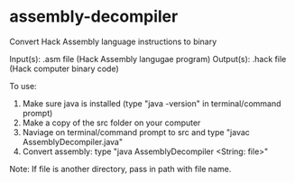 # assembly-decompiler
Convert Hack Assembly language instructions to binary

Input(s): .asm file (Hack Assembly langugae program) Output(s): .hack file (Hack computer binary code)

To use:

1) Make sure java is installed (type "java -version" in terminal/command prompt)
2) Make a copy of the src folder on your computer
3) Naviage on terminal/command prompt to src and type "javac AssemblyDecompiler.java"
4) Convert assembly: type "java AssemblyDecompiler <String: file>" 

Note: If file is another directory, pass in path with file name.
